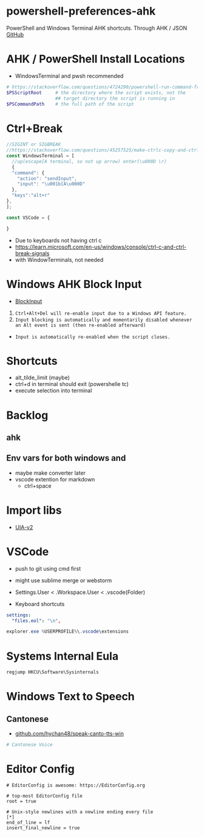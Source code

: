 # powershell-preferences-ahk
PowerShell and Windows Terminal AHK shortcuts. Through AHK / JSON
[GitHub](https://github.com/hychan48/powershell-preferences-ahk)

# AHK / PowerShell Install Locations
* WindowsTerminal and pwsh recommended
```ps1
# https://stackoverflow.com/questions/4724290/powershell-run-command-from-scripts-directory
$PSScriptRoot     # the directory where the script exists, not the
                  ## target directory the script is running in
$PSCommandPath    # the full path of the script
```

# Ctrl+Break
```js
//SIGINT or SIGBREAK
//https://stackoverflow.com/questions/45257525/make-ctrlc-copy-and-ctrlshiftc-interrupt-in-vscode-terminal
const WindowsTerminal = [
  //up(escape[A terminal, so not up arrow) enter(\u000D \r)
  {
  "command": {
    "action": "sendInput",
    "input": "\u001b[A\u000D"
  },
  "keys":"alt+r"
},
];

const VSCode = {

}
```
* Due to keyboards not having ctrl c
* https://learn.microsoft.com/en-us/windows/console/ctrl-c-and-ctrl-break-signals
* with WindowTerminals, not needed

# Windows AHK Block Input
* [BlockInput](https://www.autohotkey.com/docs/v1/lib/BlockInput.htm)
1. `Ctrl+Alt+Del will re-enable input due to a Windows API feature.`
2. `Input blocking is automatically and momentarily disabled whenever an Alt event is sent (then re-enabled afterward)`
* `Input is automatically re-enabled when the script closes.`



# Shortcuts
* alt_tilde_limit (maybe)
* ctrl+d in terminal should exit (powershelle tc)
* execute selection into terminal

# Backlog
## ahk
## Env vars for both windows and 
* maybe make converter later
* vscode extention for markdown
  * ctrl+space

# Import libs
* [UIA-v2](https://github.com/Descolada/UIA-v2)

# VSCode
* push to git using cmd first
* might use sublime merge or webstorm
* Settings.User < .Workspace.User < .vscode(Folder)

* Keyboard shortcuts

```yaml
settings:
  "files.eol": "\n",
```

```ps1
explorer.exe %USERPROFILE%\.vscode\extensions
```
# Systems Internal Eula
```ps1
regjump HKCU\Software\Sysinternals
```

# Windows Text to Speech
## Cantonese
* [github.com/hychan48/speak-canto-tts-win](https://github.com/hychan48/speak-canto-tts-win)
```ps1
# Cantonese Voice
``````

# Editor Config
```config
# EditorConfig is awesome: https://EditorConfig.org

# top-most EditorConfig file
root = true

# Unix-style newlines with a newline ending every file
[*]
end_of_line = lf
insert_final_newline = true
```
